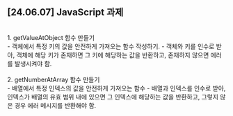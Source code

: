 ## [24.06.07] JavaScript 과제
<br>
1. getValueAtObject 함수 만들기
<br>
- 객체에서 특정 키의 값을 안전하게 가져오는 함수 작성하기.
- 객체와 키를 인수로 받아, 객체에 해당 키가 존재하면 그 키에 해당하는 값을 반환하고, 존재하지 않으면 에러를 발생시켜야 함.
<br>
<br>
2. getNumberAtArray 함수 만들기
<br>
- 배열에서 특정 인덱스의 값을 안전하게 가져오는 함수
- 배열과 인덱스를 인수로 받아, 인덱스가 배열의 유효 범위 내에 있으면 그 인덱스에 해당하는 값을 반환하고, 그렇지 않은 경우 에러 메시지를 반환해야 함.